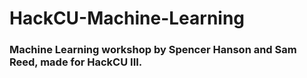 # HackCU-Machine-Learning
### Machine Learning workshop by Spencer Hanson and Sam Reed, made for HackCU III.

